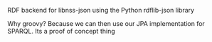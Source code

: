 RDF backend for libnss-json using the Python rdflib-json library

Why groovy? Because we can then use our JPA implementation for SPARQL.
Its a proof of concept thing

